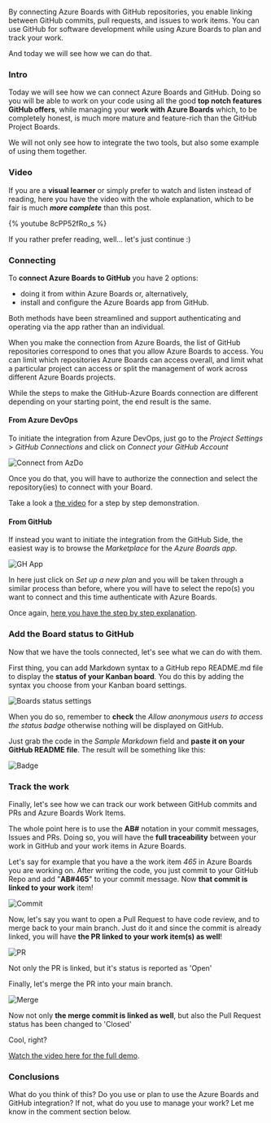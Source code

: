By connecting Azure Boards with GitHub repositories, you enable linking between GitHub commits, pull requests, and issues to work items. You can use GitHub for software development while using Azure Boards to plan and track your work. 

And today we will see how we can do that.

### Intro

Today we will see how we can connect Azure Boards and GitHub. Doing so you will be able to work on your code using all the good __top notch features GitHub offers__, while managing your __work with Azure Boards__ which, to be completely honest, is much more mature and feature-rich than the GitHub Project Boards.

We will not only see how to integrate the two tools, but also some example of using them together.

### Video

If you are a __visual learner__ or simply prefer to watch and listen instead of reading, here you have the video with the whole explanation, which to be fair is much ___more complete___ than this post.

{% youtube 8cPP52fRo_s %}

If you rather prefer reading, well... let's just continue :) 

### Connecting

To __connect Azure Boards to GitHub__ you have 2 options:

- doing it from within Azure Boards or, alternatively,
- install and configure the Azure Boards app from GitHub.

Both methods have been streamlined and support authenticating and operating via the app rather than an individual.

When you make the connection from Azure Boards, the list of GitHub repositories correspond to ones that you allow Azure Boards to access. You can limit which repositories Azure Boards can access overall, and limit what a particular project can access or split the management of work across different Azure Boards projects.

While the steps to make the GitHub-Azure Boards connection are different depending on your starting point, the end result is the same.

#### From Azure DevOps

To initiate the integration from Azure DevOps, just go to the _Project Settings_ > _GitHub Connections_ and click on _Connect your GitHub Account_

![Connect from AzDo](https://dev-to-uploads.s3.amazonaws.com/i/1bbe2n7yer701b4az3jd.png)

Once you do that, you will have to authorize the connection and select the repository(ies) to connect with your Board.

Take a look a [the video](https://youtu.be/8cPP52fRo_s) for a step by step demonstration.

#### From GitHub

If instead you want to initiate the integration from the GitHub Side, the easiest way is to browse the _Marketplace_ for the _Azure Boards app_.

![GH App](https://dev-to-uploads.s3.amazonaws.com/i/vasxromhxc5ndcq08imb.png)

In here just click on _Set up a new plan_ and you will be taken through a similar process than before, where you will have to select the repo(s) you want to connect and this time authenticate with Azure Boards.

Once again, [here you have the step by step explanation](https://youtu.be/8cPP52fRo_s).

### Add the Board status to GitHub

Now that we have the tools connected, let's see what we can do with them.

First thing, you can add Markdown syntax to a GitHub repo README.md file to display the __status of your Kanban board__. You do this by adding the syntax you choose from your Kanban board settings.

![Boards status settings](https://dev-to-uploads.s3.amazonaws.com/i/bcwus62km607s8r0duyk.png)

When you do so, remember to __check__ the _Allow anonymous users to access the status badge_ otherwise nothing will be displayed on GitHub.

Just grab the code in the _Sample Markdown_ field and __paste it on your GitHub README file__. The result will be something like this:

![Badge](https://dev-to-uploads.s3.amazonaws.com/i/7p80v867aakog5uz48n2.png)

### Track the work

Finally, let's see how we can track our work between GitHub commits and PRs and Azure Boards Work Items.

The whole point here is to use the __AB#__ notation in your commit messages, Issues and PRs. Doing so, you will have the __full traceability__ between your work in GitHub and your work items in Azure Boards.

Let's say for example that you have a the work item _465_ in Azure Boards you are working on. After writing the code, you just commit to your GitHub Repo and add "__AB#465__" to your commit message. Now __that commit is linked to your work__ item!

![Commit](https://dev-to-uploads.s3.amazonaws.com/i/s6xslskyv0m3xkbg7mjp.png)

Now, let's say you want to open a Pull Request to have code review, and to merge back to your main branch. Just do it and since the commit is already linked, you will have __the PR linked to your work item(s) as well__!

![PR](https://dev-to-uploads.s3.amazonaws.com/i/3wa6nfyynjvjsodkmx7t.png)

Not only the PR is linked, but it's status is reported as 'Open'

Finally, let's merge the PR into your main branch.

![Merge](https://dev-to-uploads.s3.amazonaws.com/i/dnoi58t90z7zkzmfjwso.png)

Now not only __the merge commit is linked as well__, but also the Pull Request status has been changed to 'Closed'

Cool, right?

[Watch the video here for the full demo](https://youtu.be/8cPP52fRo_s).

### Conclusions

What do you think of this? Do you use or plan to use the Azure Boards and GitHub integration? If not, what do you use to manage your work? 
Let me know in the comment section below.